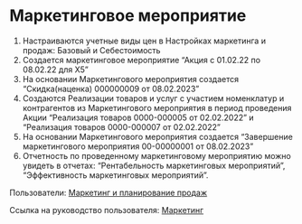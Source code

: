 #  Маркетинговое мероприятие

1. Настраиваются учетные виды цен в Настройках маркетинга и продаж: Базовый и Себестоимость
2. Создается маркетинговое мероприятие “Акция с 01.02.22 по 08.02.22 для Х5”
3. На основании Маркетингового мероприятия создается “Скидка(наценка) 000000009 от 08.02.2023”
4. Создаются Реализации товаров и услуг с участием номенклатур и контрагентов из Маркетингового мероприятия в период проведения Акции “Реализация товаров 0000-000005 от 02.02.2022” и “Реализация товаров 0000-000007 от 02.02.2022”
5. На основании Маркетингового мероприятия создается “Завершение маркетингового мероприятия 00-00000001 от 08.02.2023”
6. Отчетность по проведенному маркетинговому мероприятию можно увидеть в отчетах: “Рентабельность маркетинговых мероприятий”, “Эффективность маркетинговых мероприятий”.

Пользователи: [Маркетинг и планирование продаж](../Users/MarketingAndSalesPlanning.md)

Ссылка на руководство пользователя: <a href="https://konstanta-it.github.io/erp4food/CRM/Marketing/MarketingEvent/" target="_blank"> Маркетинг </a>